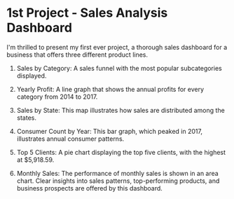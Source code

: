 # 1st Project - Sales Analysis Dashboard
I'm thrilled to present my first ever project, a thorough sales dashboard for a business that offers three different product lines. 

1. Sales by Category: A sales funnel with the most popular subcategories displayed. 

2. Yearly Profit: A line graph that shows the annual profits for every category from 2014 to 2017. 

3. Sales by State: This map illustrates how sales are distributed among the states. 

4. Consumer Count by Year: This bar graph, which peaked in 2017, illustrates annual consumer patterns. 

5. Top 5 Clients: A pie chart displaying the top five clients, with the highest at $5,918.59. 

6. Monthly Sales: The performance of monthly sales is shown in an area chart. Clear insights into sales patterns, top-performing products, and business prospects are offered by this dashboard. 
